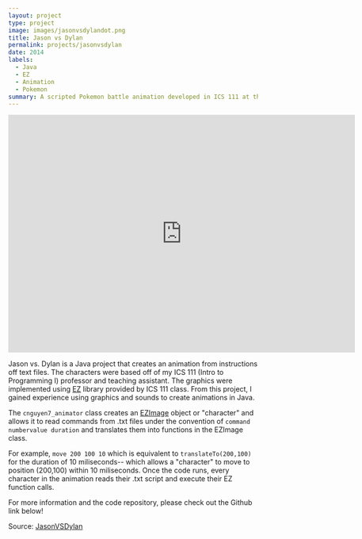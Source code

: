 ```yaml
---
layout: project
type: project
image: images/jasonvsdylandot.png
title: Jason vs Dylan
permalink: projects/jasonvsdylan
date: 2014
labels:
  - Java
  - EZ
  - Animation
  - Pokemon
summary: A scripted Pokemon battle animation developed in ICS 111 at the University of Hawaii at Manoa.
---
```

<iframe width="700" height="480" src="https://www.youtube.com/embed/EqaDmNBn5KA" frameborder="0" allowfullscreen></iframe>

Jason vs. Dylan is a Java project that creates an animation from instructions off text files. The characters were based off of my ICS 111 (Intro to Programming I) professor and teaching assistant. The graphics were implemented using [EZ](http://www2.hawaii.edu/~dylank/ics111/) library provided by ICS 111 class. From this project, I gained experience using graphics and sounds to create animations in Java.

The ``cnguyen7_animator`` class creates an [EZImage](http://www2.hawaii.edu/~dylank/ics111/doc/) object or "character" and allows it to read commands from .txt files under the convention of ``command numbervalue duration`` and translates them into functions in the EZImage class.

For example, ``move 200 100 10`` which is equivalent to ``translateTo(200,100)`` for the duration of 10 miliseconds-- which allows a "character" to move to position (200,100) within 10 miliseconds. Once the code runs, every character in the animation reads their .txt script and execute their EZ function calls. 

For more information and the code repository, please check out the Github link below! 
 
Source: <a href="https://github.com/chrisnguyenhi/JasonVSDylan"><i class="large github icon"></i>JasonVSDylan</a>
